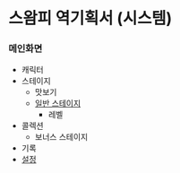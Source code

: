 # 스왐피 역기획서 (시스템)
### 메인화면
* 캐릭터
* 스테이지
  * 맛보기 
  * [일반 스테이지](https://github.com/Pneum4/UOS-CatLovingParty/blob/master/스왐피_역기획서_시스템/스테이지선택.md)
    * 레벨
* 콜렉션
  * 보너스 스테이지
* 기록
* [설정](https://github.com/Pneum4/UOS-CatLovingParty/blob/master/%EC%8A%A4%EC%99%90%ED%94%BC_%EC%97%AD%EA%B8%B0%ED%9A%8D%EC%84%9C_%EC%8B%9C%EC%8A%A4%ED%85%9C/%EC%84%A4%EC%A0%95.md)
